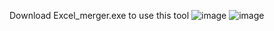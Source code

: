 Download Excel_merger.exe to use this tool
![image](https://github.com/Kingofpig151251/Excel_merger/assets/98532667/710acfd8-897a-488f-a379-fefcc35d3ce3)
![image](https://github.com/Kingofpig151251/Excel_merger/assets/98532667/a0a279dc-1d5d-4164-a3e9-f40e22ba513b)
